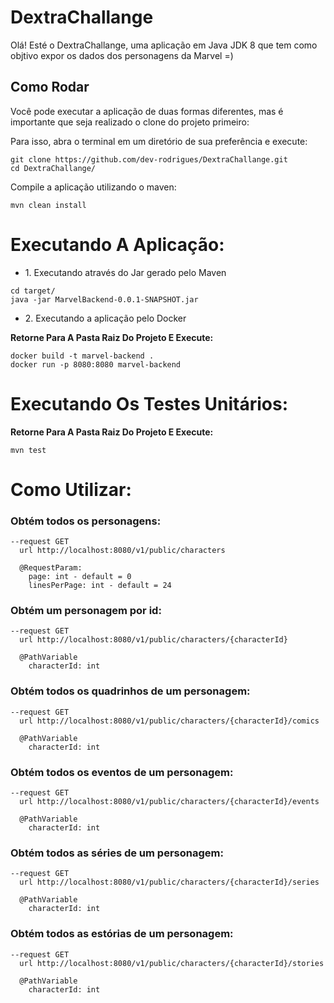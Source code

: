 # DextraChallange

Olá! Esté o DextraChallange, uma aplicação em Java JDK 8 que tem como objtivo expor os dados dos personagens da Marvel =)

## Como Rodar

Você pode executar a aplicação de duas formas diferentes, mas é importante que seja realizado o clone do projeto primeiro:

Para isso, abra o terminal em um diretório de sua preferência e execute:

```
git clone https://github.com/dev-rodrigues/DextraChallange.git
cd DextraChallange/
```

Compile a aplicação utilizando o maven:
```
mvn clean install
```

# Executando A Aplicação:

<ul>
  <li>1. Executando através do Jar gerado pelo Maven</li>  
</ul>

```
cd target/
java -jar MarvelBackend-0.0.1-SNAPSHOT.jar
```

<ul>
  <li>2. Executando a aplicação pelo Docker </li>  
</ul>

**Retorne Para A Pasta Raiz Do Projeto E Execute:**
```
docker build -t marvel-backend .
docker run -p 8080:8080 marvel-backend
```

# Executando Os Testes Unitários:
**Retorne Para A Pasta Raiz Do Projeto E Execute:**
```
mvn test
```

# Como Utilizar:

### Obtém todos os personagens:
```
--request GET
  url http://localhost:8080/v1/public/characters
  
  @RequestParam:
    page: int - default = 0
    linesPerPage: int - default = 24
```

### Obtém um personagem por id:
```
--request GET
  url http://localhost:8080/v1/public/characters/{characterId}
  
  @PathVariable
    characterId: int
```

### Obtém todos os quadrinhos de um personagem:
```
--request GET
  url http://localhost:8080/v1/public/characters/{characterId}/comics
  
  @PathVariable
    characterId: int
```

### Obtém todos os eventos de um personagem:
```
--request GET
  url http://localhost:8080/v1/public/characters/{characterId}/events
  
  @PathVariable
    characterId: int
```

### Obtém todos as séries de um personagem:
```
--request GET
  url http://localhost:8080/v1/public/characters/{characterId}/series
  
  @PathVariable
    characterId: int
```

### Obtém todos as estórias de um personagem:
```
--request GET
  url http://localhost:8080/v1/public/characters/{characterId}/stories
  
  @PathVariable
    characterId: int
```



